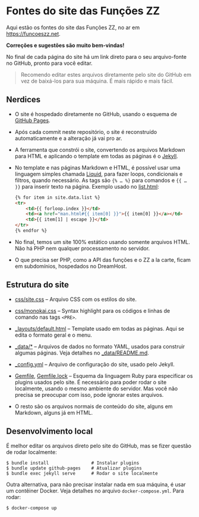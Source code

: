 # Fontes do site das Funções ZZ

Aqui estão os fontes do site das Funções ZZ, no ar em <https://funcoeszz.net>.

**Correções e sugestões são muito bem-vindas!**

No final de cada página do site há um link direto para o seu arquivo-fonte no GitHub, pronto para você editar.

> Recomendo editar estes arquivos diretamente pelo site do GitHub em vez de baixá-los para sua máquina. É mais rápido e mais fácil.

## Nerdices

* O site é hospedado diretamente no GitHub, usando o esquema de [GitHub Pages](https://pages.github.com/).

* Após cada commit neste repositório, o site é reconstruído automaticamente e a alteração já vai pro ar.

* A ferramenta que constrói o site, convertendo os arquivos Markdown para HTML e aplicando o template em todas as páginas é o [Jekyll](http://jekyllrb.com/).

* No template e nas páginas Markdown e HTML, é possível usar uma linguagem simples chamada [Liquid](https://github.com/Shopify/liquid/wiki/Liquid-for-Designers), para fazer loops, condicionais e filtros, quando necessário. As tags são `{% … %}` para comandos e `{{ … }}` para inserir texto na página. Exemplo usado no [list.html](https://github.com/funcoeszz/funcoeszz.github.io/blob/master/list.html):

  ```html
  {% for item in site.data.list %}
  <tr>
      <td>{{ forloop.index }}</td>
      <td><a href="man.html#{{ item[0] }}">{{ item[0] }}</a></td>
      <td>{{ item[1] | escape }}</td>
  </tr>
  {% endfor %}
  ```

* No final, temos um site 100% estático usando somente arquivos HTML. Não há PHP nem qualquer processamento no servidor.

* O que precisa ser PHP, como a API das funções e o ZZ a la carte, ficam em subdomínios, hospedados no DreamHost.


## Estrutura do site

* [css/site.css](https://github.com/funcoeszz/funcoeszz.github.io/blob/master/css/site.css) – Arquivo CSS com os estilos do site.

* [css/monokai.css](https://github.com/funcoeszz/funcoeszz.github.io/blob/master/css/monokai.css) – Syntax highlight para os códigos e linhas de comando nas tags `<PRE>`.

* [_layouts/default.html](https://github.com/funcoeszz/funcoeszz.github.io/blob/master/_layouts/default.html) – Template usado em todas as páginas. Aqui se edita o formato geral e o menu.

* [_data/*](https://github.com/funcoeszz/funcoeszz.github.io/tree/master/_data) – Arquivos de dados no formato YAML, usados para construir algumas páginas. Veja detalhes no [_data/README.md](https://github.com/funcoeszz/funcoeszz.github.io/blob/master/_data/README.md).

* [_config.yml](https://github.com/funcoeszz/funcoeszz.github.io/blob/master/_config.yml) – Arquivo de configuração do site, usado pelo Jekyll.

* [Gemfile](https://github.com/funcoeszz/funcoeszz.github.io/blob/master/Gemfile), [Gemfile.lock](https://github.com/funcoeszz/funcoeszz.github.io/blob/master/Gemfile.lock) – Esquema da linguagem Ruby para especificar os plugins usados pelo site. É necessário para poder rodar o site localmente, usando o mesmo ambiente do servidor. Mas você não precisa se preocupar com isso, pode ignorar estes arquivos.

* O resto são os arquivos normais de conteúdo do site, alguns em Markdown, alguns já em HTML.


## Desenvolvimento local

É melhor editar os arquivos direto pelo site do GitHub, mas se fizer questão de rodar localmente:

```console
$ bundle install                # Instalar plugins
$ bundle update github-pages    # Atualizar plugins
$ bundle exec jekyll serve      # Rodar o site localmente
```

Outra alternativa, para não precisar instalar nada em sua máquina, é usar um contêiner Docker. Veja detalhes no arquivo `docker-compose.yml`. Para rodar:

```console
$ docker-compose up
```
